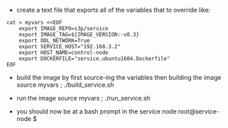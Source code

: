 * create a text file that exports all of the variables that to override like:

```shell
cat > myvars <<EOF
    export IMAGE_REPO=s3p/service
    export IMAGE_TAG=${IMAGE_VERSION:-v0.3}
    export ODL_NETWORK=True
    export SERVICE_HOST="192.168.3.2"
    export HOST_NAME=control-node
    export DOCKERFILE="service.ubuntu1604.Dockerfile"
EOF
```

* build the image by first source-ing the variables then building the image
 source myvars ; ./build_service.sh

* run the image
 source myvars ; ./run_service.sh

* you should now be at a bash prompt in the service node
root@service-node $


